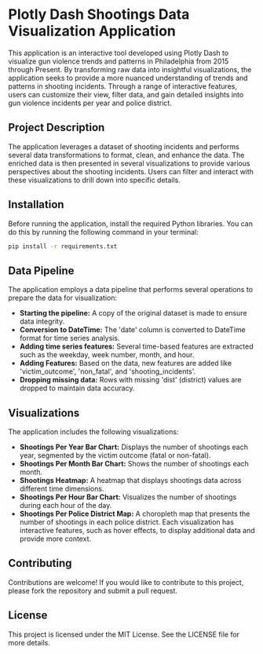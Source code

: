 # Plotly Dash Shootings Data Visualization Application

This application is an interactive tool developed using Plotly Dash to visualize gun violence trends and patterns in Philadelphia from 2015 through Present.  By transforming raw data into insightful visualizations, the application seeks to provide a more nuanced understanding of trends and patterns in shooting incidents. Through a range of interactive features, users can customize their view, filter data, and gain detailed insights into gun violence incidents per year and police district. 

## Project Description

The application leverages a dataset of shooting incidents and performs several data transformations to format, clean, and enhance the data. The enriched data is then presented in several visualizations to provide various perspectives about the shooting incidents. Users can filter and interact with these visualizations to drill down into specific details.

## Installation

Before running the application, install the required Python libraries. You can do this by running the following command in your terminal:

```bash
pip install -r requirements.txt
```

## Data Pipeline
The application employs a data pipeline that performs several operations to prepare the data for visualization:

- **Starting the pipeline:** A copy of the original dataset is made to ensure data integrity.
- **Conversion to DateTime:** The 'date' column is converted to DateTime format for time series analysis.
- **Adding time series features:** Several time-based features are extracted such as the weekday, week number, month, and hour.
- **Adding Features:** Based on the data, new features are added like 'victim_outcome', 'non_fatal', and 'shooting_incidents'.
- **Dropping missing data:** Rows with missing 'dist' (district) values are dropped to maintain data accuracy.

## Visualizations
The application includes the following visualizations:

- **Shootings Per Year Bar Chart:** Displays the number of shootings each year, segmented by the victim outcome (fatal or non-fatal).
- **Shootings Per Month Bar Chart:** Shows the number of shootings each month.
- **Shootings Heatmap:** A heatmap that displays shootings data across different time dimensions.
- **Shootings Per Hour Bar Chart:** Visualizes the number of shootings during each hour of the day.
- **Shootings Per Police District Map:** A choropleth map that presents the number of shootings in each police district.
Each visualization has interactive features, such as hover effects, to display additional data and provide more context.

## Contributing
Contributions are welcome! If you would like to contribute to this project, please fork the repository and submit a pull request.

## License
This project is licensed under the MIT License. See the LICENSE file for more details.
